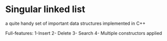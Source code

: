 # Singular linked list
 a quite handy set of important data structures implemented in C++
 
 Full-features:
	1-Insert 2- Delete 3- Search 4- Multiple constructors applied
